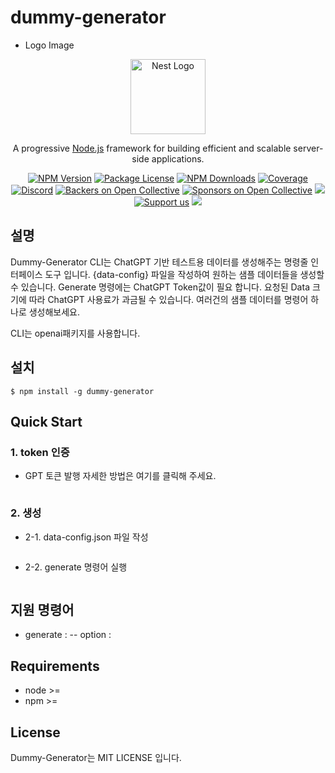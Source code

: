 # dummy-generator
- Logo Image 
<p align="center">
  <a href="http://nestjs.com/" target="blank"><img src="https://nestjs.com/img/logo-small.svg" width="120" alt="Nest Logo" /></a>
</p>

<p align="center">A progressive <a href="http://nodejs.org" target="blank">Node.js</a> framework for building efficient and scalable server-side applications.</p>
<p align="center">
    <a href="https://www.npmjs.com/~nestjscore"><img src="https://img.shields.io/npm/v/@nestjs/cli.svg" alt="NPM Version" /></a>
    <a href="https://www.npmjs.com/~nestjscore"><img src="https://img.shields.io/npm/l/@nestjs/cli.svg" alt="Package License" /></a>
    <a href="https://www.npmjs.com/~nestjscore"><img src="https://img.shields.io/npm/dm/@nestjs/cli.svg" alt="NPM Downloads" /></a>
    <a href="https://coveralls.io/github/nestjs/nest?branch=master" target="_blank"><img src="https://coveralls.io/repos/github/nestjs/nest/badge.svg?branch=master#9" alt="Coverage" /></a>
    <a href="https://discord.gg/G7Qnnhy" target="_blank"><img src="https://img.shields.io/badge/discord-online-brightgreen.svg" alt="Discord"/></a>
    <a href="https://opencollective.com/nest#backer" target="_blank"><img src="https://opencollective.com/nest/backers/badge.svg" alt="Backers on Open Collective" /></a>
    <a href="https://opencollective.com/nest#sponsor" target="_blank"><img src="https://opencollective.com/nest/sponsors/badge.svg" alt="Sponsors on Open Collective" /></a>
    <a href="https://paypal.me/kamilmysliwiec" target="_blank"><img src="https://img.shields.io/badge/Donate-PayPal-ff3f59.svg"/></a>
    <a href="https://opencollective.com/nest#sponsor"  target="_blank"><img src="https://img.shields.io/badge/Support%20us-Open%20Collective-41B883.svg" alt="Support us"></a>
    <a href="https://twitter.com/nestframework" target="_blank"><img src="https://img.shields.io/twitter/follow/nestframework.svg?style=social&label=Follow"></a>

## 설명
Dummy-Generator CLI는 ChatGPT 기반 테스트용 데이터를 생성해주는 명령줄 인터페이스 도구 입니다. 
{data-config} 파일을 작성하여 원하는 샘플 데이터들을 생성할 수 있습니다. Generate 명령에는 ChatGPT Token값이 필요 합니다. 
요청된 Data 크기에 따라 ChatGPT 사용료가 과금될 수 있습니다.
여러건의 샘플 데이터를 명령어 하나로 생성해보세요.

CLI는 openai패키지를 사용합니다. 

## 설치
```
$ npm install -g dummy-generator
``` 

## Quick Start

### 1. token 인증 
- GPT 토큰 발행 자세한 방법은 여기를 클릭해 주세요. 
``` 

``` 
### 2. 생성
- 2-1. data-config.json 파일 작성
``` 

``` 
- 2-2. generate 명령어 실행
``` 

``` 

## 지원 명령어 
<!-- 테이블 형태 -->
<!-- 명령어 / 옵션 정리 -->
- generate : 
-- option  :

## Requirements
- node >= 
- npm >= 

## License
Dummy-Generator는 MIT LICENSE 입니다. 
